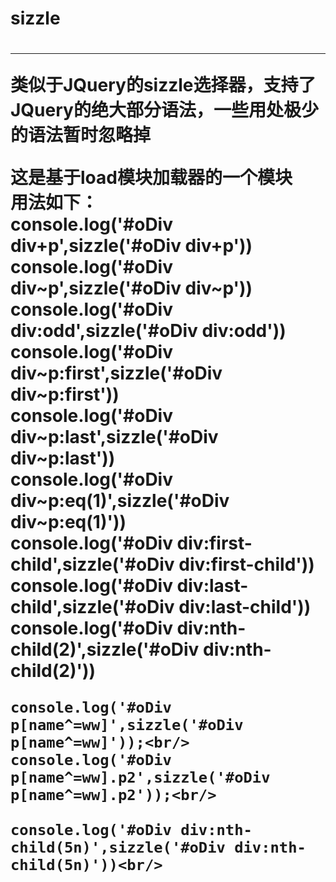 
<h1>sizzle<h1>

<hr/>

<p>
  类似于JQuery的sizzle选择器，支持了JQuery的绝大部分语法，一些用处极少的语法暂时忽略掉
</p>

<p>
  这是基于load模块加载器的一个模块<br/>
用法如下：<br/>
	console.log('#oDiv div+p',sizzle('#oDiv div+p'))<br/>
	console.log('#oDiv div~p',sizzle('#oDiv div~p'))<br/>
	console.log('#oDiv div:odd',sizzle('#oDiv div:odd'))<br/>
	console.log('#oDiv div~p:first',sizzle('#oDiv div~p:first'))<br/>
	console.log('#oDiv div~p:last',sizzle('#oDiv div~p:last'))<br/>
	console.log('#oDiv div~p:eq(1)',sizzle('#oDiv div~p:eq(1)'))<br/>
	console.log('#oDiv div:first-child',sizzle('#oDiv div:first-child'))<br/>
	console.log('#oDiv div:last-child',sizzle('#oDiv div:last-child'))<br/>
	console.log('#oDiv div:nth-child(2)',sizzle('#oDiv div:nth-child(2)'))<br/>

	console.log('#oDiv p[name^=ww]',sizzle('#oDiv p[name^=ww]'));<br/>
	console.log('#oDiv p[name^=ww].p2',sizzle('#oDiv p[name^=ww].p2'));<br/>

	console.log('#oDiv div:nth-child(5n)',sizzle('#oDiv div:nth-child(5n)'))<br/>
</p>
